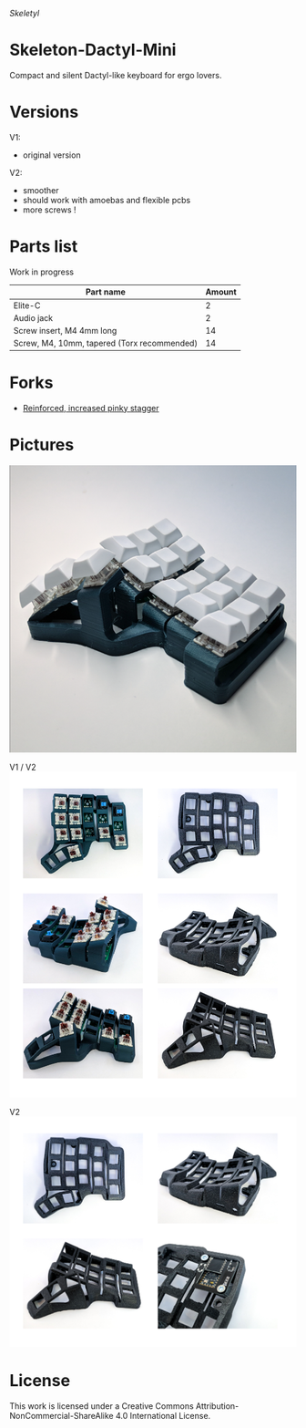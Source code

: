 *Skeletyl*

# Skeleton-Dactyl-Mini

Compact and silent Dactyl-like keyboard for ergo lovers.


# Versions

V1:

- original version

V2:

- smoother
- should work with amoebas and flexible pcbs
- more screws !


# Parts list

Work in progress 

| Part name  | Amount |
| ------------- | ------------- |
| Elite-C  | 2  |
| Audio jack  | 2  |
| Screw insert, M4 4mm long | 14  |
| Screw, M4, 10mm, tapered (Torx recommended) | 14  |

# Forks

- [Reinforced, increased pinky stagger](https://github.com/dereknheiley/Skeleton-Dactyl-Mini)

# Pictures

![](pics/skel.png)

V1 / V2
![](pics/v1v2.jpg)

V2
![](pics/2.jpg)


# License 

This work is licensed under a Creative Commons Attribution-NonCommercial-ShareAlike 4.0 International License.
